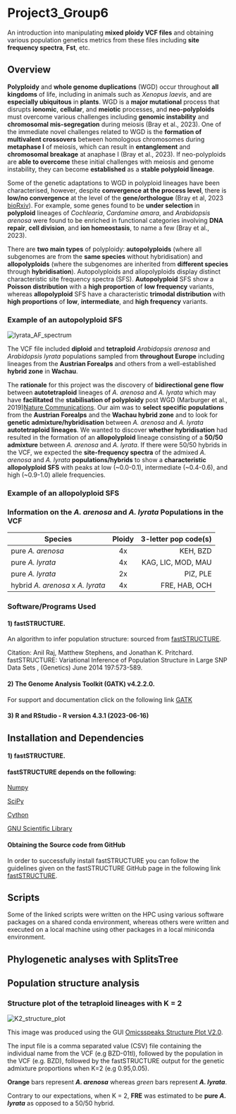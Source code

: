 # Project3_Group6
An introduction into manipulating **mixed ploidy VCF files** and obtaining various population genetics metrics from these files including **site frequency spectra**, **Fst**, etc.

## **Overview**
**Polyploidy** and **whole genome duplications** (WGD) occur throughout **all kingdoms** of life, including in animals such as *Xenopus laevis*, and are **especially ubiquitous** in **plants**. WGD is a **major mutational** process that disrupts **ionomic**, **cellular**, and **meiotic** processes, and **neo-polyploids** must overcome various challenges including **genomic instability** and **chromosomal mis-segregation** during meiosis (Bray et al., 2023). One of the immediate novel challenges related to WGD is the **formation of multivalent crossovers** between homologous chromosomes during **metaphase I** of meiosis, which can result in **entanglement** and **chromosomal breakage** at anaphase I (Bray et al., 2023). If neo-polyploids are **able to overcome** these initial challenges with meiosis and genome instability, they can become **established** as a **stable polyploid lineage**. 

Some of the genetic adaptations to WGD in polyploid lineages have been characterised, however, despite **convergence at the process level**, there is **low/no convergence** at the level of the **gene/orthologue** (Bray et al, 2023 [bioRxiv](https://www.biorxiv.org/content/10.1101/2023.09.27.559727v2)). For example, some genes found to be **under selection** in **polyploid** lineages of *Cochlearia*, *Cardamine amara*, and *Arabidopsis arenosa* were found to be enriched in functional categories involving **DNA repair**, **cell division**, and **ion homeostasis**, to name a few (Bray et al., 2023).

There are **two main types** of polyploidy: **autopolyploids** (where all subgenomes are from the **same species** without hybridisation) and **allopolyploids** (where the subgenomes are inherited from **different species** through **hybridisation**). Autopolyploids and allopolyploids display distinct characteristic site frequency spectra (SFS). **Autopolyploid** SFS show a **Poisson distribution** with a **high proportion** of **low frequency** variants, whereas **allopolyploid** SFS have a characteristic **trimodal distribution** with **high proportions** of **low**, **intermediate**, and **high frequency** variants.

### Example of an autopolyploid SFS

![lyrata_AF_spectrum](https://github.com/pmyla1/Project3_Group6/assets/151543531/54ede91e-def1-44f3-b91e-f4078e570b37)



The VCF file included **diploid** and **tetraploid** *Arabidopsis arenosa* and *Arabidopsis lyrata* populations sampled from **throughout Europe** including lineages from the **Austrian Forealps** and others from a well-established **hybrid zone** in **Wachau**. 

The **rationale** for this project was the discovery of **bidirectional gene flow** between **autotetraploid** lineages of *A. arenosa* and *A. lyrata* which may have **facilitated** the **stabilisation of polyploidy** post WGD (Marburger et al., 2019)[Nature Communications](https://www.nature.com/articles/s41467-019-13159-5). Our aim was to **select specific populations** from the **Austrian Forealps** and the **Wachau hybrid zone** and to look for **genetic admixture/hybridisation** between *A. arenosa* and *A. lyrata* **autotetraploid lineages**. We wanted to discover **whether hybridisation** had resulted in the formation of an **allopolyploid** lineage consisting of a **50/50 admixture** between *A. arenosa* and *A. lyrata*. If there were 50/50 hybrids in the VCF, we expected the **site-frequency spectra** of the admixed *A. arenosa* and *A. lyrata* **populations/hybrids** to show a **characteristic allopolyploid SFS** with peaks at low (~0.0-0.1), intermediate (~0.4-0.6), and high (~0.9-1.0) allele frequencies. 

### Example of an allopolyploid SFS


### Information on the *A. arenosa* and *A. lyrata* Populations in the VCF


| Species        | Ploidy           | 3-letter pop code(s) |
| ------------- |:-------------:| -----:|
| pure *A. arenosa* | 4x | KEH, BZD |
| pure *A. lyrata* | 4x | KAG, LIC, MOD, MAU |
| pure *A. lyrata* | 2x | PIZ, PLE |
| hybrid *A. arenosa* x *A. lyrata* | 4x | FRE, HAB, OCH |  



### **Software/Programs Used**
#### **1) fastSTRUCTURE**.
An algorithm to infer population structure: sourced from [fastSTRUCTURE](https://rajanil.github.io/fastStructure/). 

Citation: Anil Raj, Matthew Stephens, and Jonathan K. Pritchard. fastSTRUCTURE: Variational Inference of Population Structure in Large SNP Data Sets , (Genetics) June 2014 197:573-589.

#### **2) The Genome Analysis Toolkit (GATK) v4.2.2.0**. 
For support and documentation click on the following link [GATK](https://software.broadinstitute.org/gatk/) 

#### **3) R and RStudio - R version 4.3.1 (2023-06-16)**


## Installation and Dependencies 
#### 1) fastSTRUCTURE.
#### fastSTRUCTURE depends on the following:
[Numpy](https://numpy.org/)   

[SciPy](https://scipy.org/) 

[Cython](https://cython.org/) 

[GNU Scientific Library](https://www.gnu.org/software/gsl/)  

#### Obtaining the Source code from GitHub

In order to successfully install fastSTRUCTURE you can follow the guidelines given on the fastSTRUCTURE GitHub page in the following link [fastSTRUCTURE](https://rajanil.github.io/fastStructure/).


## Scripts

Some of the linked scripts were written on the HPC using various software packages on a shared conda environment, whereas others were written and executed on a local machine using other packages in a local miniconda environment. 


## Phylogenetic analyses with SplitsTree


## Population structure analysis

### Structure plot of the tetraploid lineages with K = 2 

![K2_structure_plot](https://github.com/pmyla1/Project3_Group6/assets/151543531/cc49ac45-9aaa-494e-a258-691b162e312e)

This image was produced using the GUI [Omicsspeaks Structure Plot V2.0](http://omicsspeaks.com/strplot2/). 

The input file is a comma separated value (CSV) file containing the individual name from the VCF (e.g BZD-01tl), followed by the population in the VCF (e.g. BZD), followed by the fastSTRUCTURE output for the genetic admixture proportions when K=2 (e.g 0.95,0.05).

**Orange** bars represent ***A. arenosa*** whereas *green* bars represent ***A. lyrata***.

Contrary to our expectations, when K = 2, **FRE** was estimated to be **pure *A. lyrata*** as opposed to a 50/50 hybrid. 





